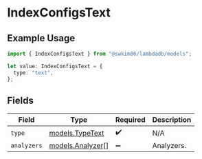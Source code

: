 # IndexConfigsText

## Example Usage

```typescript
import { IndexConfigsText } from "@swkim86/lambdadb/models";

let value: IndexConfigsText = {
  type: "text",
};
```

## Fields

| Field                                      | Type                                       | Required                                   | Description                                |
| ------------------------------------------ | ------------------------------------------ | ------------------------------------------ | ------------------------------------------ |
| `type`                                     | [models.TypeText](../models/typetext.md)   | :heavy_check_mark:                         | N/A                                        |
| `analyzers`                                | [models.Analyzer](../models/analyzer.md)[] | :heavy_minus_sign:                         | Analyzers.                                 |